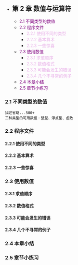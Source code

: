 <style type="text/css">
    .markdown-body pre code{
        color:black;
    }
    span.linkId{
        color: purple;
    }

    span.linkId:hover{
        color:orange;
        cursor: pointer;
    }

    span.pink-weak{
        color: hsl(300,55%,80%);
    }
</style>

<!-- 正文 -->
*  ## 第 2 章 数值与运算符
    - <span class="linkId" data-id='2-1'>2.1 不同类型的数值</span>
    - <span class="linkId" data-id='2-2'>2.2 程序文件</span>
        + <span class="linkId pink-weak" data-id='2-2-1'>2.2.1 使用不同的类型</span>
        + <span class="linkId pink-weak" data-id='2-2-2'>2.2.2 基本算术</span>
        + <span class="linkId pink-weak" data-id='2-2-3'>2.2.3 一些惊喜</span>
    - <span class="linkId" data-id='2-3'>2.3 使用数值</span>
        + <span class="linkId pink-weak" data-id='2-3-1'>2.3.1 求值顺序</span>
        + <span class="linkId pink-weak" data-id='2-3-2'>2.3.2 数值格式</span>
        + <span class="linkId pink-weak" data-id='2-3-3'>2.3.3 可能会发生的错误</span>
        + <span class="linkId pink-weak" data-id='2-3-4'>2.3.4 几个不寻常的例子</span>
    - <span class="linkId" data-id='2-4'>2.4 本章小结</span>
    - <span class="linkId" data-id='2-5'>2.5 章节小练习</span>


<!-- 内容开始 -->
### <span id='2-1'>2.1 不同类型的数值</span>
    描述省略...500+
    三种类型的可用数值：整型、浮点型、虚数
### <span id='2-2'>2.2 程序文件</span>
#### <span id='2-2-1'>2.2.1 使用不同的类型</span>
#### <span id='2-2-2'>2.2.2 基本算术</span>
#### <span id='2-2-3'>2.2.3 一些惊喜</span>
### <span id='2-3'>2.3 使用数值</span>
#### <span id='2-3-1'>2.3.1 求值顺序</span>
#### <span id='2-3-2'>2.3.2 数值格式</span>
#### <span id='2-3-3'>2.3.3 可能会发生的错误</span>
#### <span id='2-3-4'>2.3.4 几个不寻常的例子</span>
### <span id='2-4'>2.4 本章小结</span>
### <span id='2-5'>2.5 章节小练习</span>



<!-- 尾部引用 -->

<script src="./../../../../js/jquery.min.js"></script>
<script type="text/javascript">
// 友好的跳转链接 
    $('li>span.linkId').on('click', function(){
        var id = $(this).attr('data-id');
        $("html, body").animate({
            scrollTop: $("#"+id).offset().top }, 
            {duration: 500,easing: "swing"}
            );
    });
</script>
<!-- 代码高亮 -->
<link href="./../../../../css/md_code.min.css" rel="stylesheet">
<script src="./../../../../js/highlight.min.js"></script>
<script >hljs.initHighlightingOnLoad();</script>  
<!-- 代码高亮结束 -->
